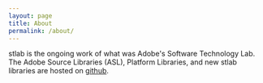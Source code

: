 ```yaml
---
layout: page
title: About
permalink: /about/
---
```


stlab is the ongoing work of what was Adobe's Software Technology Lab. The Adobe Source Libraries (ASL), Platform Libraries, and new stlab libraries are hosted on [github](https://github.com/stlab).
